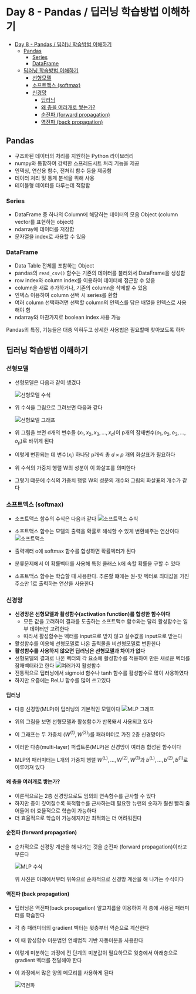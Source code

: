 # Day 8 - Pandas / 딥러닝 학습방법 이해하기

- [Day 8 - Pandas / 딥러닝 학습방법 이해하기](#day-8---pandas--딥러닝-학습방법-이해하기)
  - [Pandas](#pandas)
    - [Series](#series)
    - [DataFrame](#dataframe)
  - [딥러닝 학습방법 이해하기](#딥러닝-학습방법-이해하기)
    - [선형모델](#선형모델)
    - [소프트맥스 (softmax)](#소프트맥스-softmax)
    - [신경망](#신경망)
      - [딥러닝](#딥러닝)
      - [왜 층을 여러개로 쌓는가?](#왜-층을-여러개로-쌓는가)
      - [순전파 (forward propagation)](#순전파-forward-propagation)
      - [역전파 (back propagation)](#역전파-back-propagation)

## Pandas

* 구조화된 데이터의 처리를 지원하는 Python 라이브러리
* numpy와 통합하여 강력한 스프레드시트 처리 기능을 제공
* 인덱싱, 연산용 함수, 전처리 함수 등을 제공함
* 데이터 처리 및 통계 분석을 위해 사용
* 테이블형 데이터를 다루는데 적함함

### Series

* DataFrame 중 하나의 Column에 해당하는 데이터의 모음 Object (column vector를 표현하는 object)
* ndarray에 데이터를 저장함
* 문자열을 index로 사용할 수 있음

### DataFrame

* Data Table 전체를 포함하는 Object
* pandas의 ```read_csv()``` 함수는 기존의 데이터를 불러와서 DataFrame을 생성함
* row index와 column index를 이용하여 데이터에 접근할 수 있음
* column을 새로 추가하거나, 기존의 column을 삭제할 수 있음
* 인덱스 이용하여 column 선택 시 series를 환함
* 여러 column 선택하려면 선택할 column의 인덱스를 담은 배열을 인덱스로 사용해야 함
* ndarray와 마찬가지로 boolean index 사용 가능

Pandas의 특징, 기능들은 대충 익혀두고 상세한 사용법은 필요할때 찾아보도록 하자

## 딥러닝 학습방법 이해하기

### 선형모델

* 선형모델은 다음과 같이 생겼다

    ![선형모델 수식](./img/선형모델%20수식.png)

* 위 수식을 그림으로 그려보면 다음과 같다

    ![선형모델 그래프](./img/선형모델%20그래프.png)

* 위 그림을 보면 d개의 변수들 $(x_1, x_2, x_3, ..., x_d)$이 p개의 잠재변수$(o_1, o_2, o_3, ..., o_p)$로 바뀌게 된다
* 이렇게 변환되는 데 변수$(x_i)$ 하나당 p개씩 총 $d \times p$ 개의 화살표가 필요하다
* 위 수식의 가중치 행렬 W의 성분이 이 화살표를 의미한다
* 그렇기 떄문에 수식의 가중치 행렬 W의 성분의 개수와 그림의 화살표의 개수가 같다

### 소프트맥스 (softmax)

* 소프트맥스 함수의 수식은 다음과 같다
    ![소프트맥스 수식](./img/소프트맥스%20수식.png)

* 소프트맥스 함수는 모델의 출력을 확률로 해석할 수 있게 변환해주는 연산이다
    ![소프트맥스](./img/소프트맥스.png)
* 출력벡터 o에 softmax 함수를 합성하면 확률벡터가 된다
* 분류문제에서 이 확률벡터를 사용해 특정 클래스 k에 속할 확률을 구할 수 있다
* 소프트맥스 함수는 학습할 때 사용한다. 추론할 떄에는 원-핫 벡터로 최대값을 가진 주소만 1로 출력하는 연산을 사용한다

### 신경망

* **신경망은 선형모델과 활성함수(activation function)를 합성한 함수이다**
  * 모든 값을 고려하여 결과를 도출하는 소프트맥수 함수와는 달리 활성함수는 일부 데이터만 고려한다
  * 따라서 활성함수는 벡터를 input으로 받지 않고 실수값을 input으로 받는다
* 활성함수를 이용해 선형모델로 나온 출력물을 비선형모델로 변환한다
* **활성함수를 사용하지 않으면 딥러닝은 선형모델과 차이가 없다**
* 선형모델의 결과로 나온 벡터의 각 요소에 활성함수를 적용하여 만든 새로운 벡터를 잠재벡터라고 한다
    ![여러가지 활성함수](./img/여러가지%20활성함수.png)
* 전통적으로 딥러닝에서 sigmoid 함수나 tanh 함수를 활성함수로 많이 사용하였다
* 하지만 요즘에는 ReLU 함수를 많이 쓰고있다

#### 딥러닝

* 다층 신경망(MLP)이 딥러닝의 기본적인 모델이다
    ![MLP 그래프](./img/MLP%20그래프.png)

* 위의 그림을 보면 선형모델과 활성함수가 반복돼서 사용되고 있다
* 이 그래프는 두 가중치 $(W^{(1)}, W^{(2)})$를 패러미터로 가진 2층 신경망이다
* 이러한 다층(multi-layer) 퍼셉트론(MLP)은 신경망이 여러층 합성된 함수이다
* MLP의 패러미터는 L개의 가중치 행렬 $W^{(L)}, ..., W^{(2)}, W^{(1)}$과 $b^{(L)}, ..., b^{(2)}, b^{(1)}$로 이루어져 있다

#### 왜 층을 여러개로 쌓는가?

* 이론적으로는 2층 신경망으로도 임의의 연속함수를 근사할 수 있다
* 하지만 층이 깊어질수록 목적함수를 근사하는데 필요한 뉴런의 숫자가 훨씬 빨리 줄어들어 더 효율적으로 학습이 가능하다
* 더 효율적으로 학습이 가능해지지만 최적화는 더 어려워진다
  
#### 순전파 (forward propagation)

* 순차적으로 신경망 계산을 해 나가는 것을 순전파 (forward propagation)이라고 부른다
  
    ![MLP 수식](./img/MLP%20수식.png)

  위 사진은 아래에서부터 위쪽으로 순차적으로 신경망 계산을 해 나가는 수식이다

#### 역전파 (back propagation)

* 딥러닝은 역전파(back propagation) 알고지름을 이용하여 각 층에 사용된 패러미터를 학습한다
* 각 층 패러미터의 gradient 벡터는 윗층부터 역순으로 계산한다
* 이 때 합성함수 미분법인 연쇄법칙 기반 자동미분을 사용한다
* 이렇게 미분하는 과정에 전 단계의 미분값이 필요하므로 윗층에서 아래층으로 gradient 벡터를 전달해야 한다
* 이 과정에서 많은 양의 메모리를 사용하게 된다

    ![역전파](./img/역전파.png)